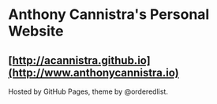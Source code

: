 # Anthony Cannistra's Personal Website
## [http://acannistra.github.io](http://www.anthonycannistra.io)

Hosted by GitHub Pages, theme by @orderedlist.

